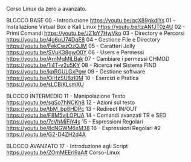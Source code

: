 Corso Linux da zero a avanzato.


BLOCCO BASE
00 - Introduzione https://youtu.be/qcX89gkdlYs
01 - Installazione Virtual Box e Kali Linux https://youtu.be/tzANfJT0z4U
02 - Primi Comandi https://youtu.be/JZ1oY7HwVko
03 - Directory e Percorsi https://youtu.be/4g6pU74DqE8
04 - Gestione File e Directory https://youtu.be/FekCwzOzQJM
05 - Caratteri Jolly https://youtu.be/SVuK38gwO0Y
06 - Users e Permessi https://youtu.be/ArnMqMlLBak
07 - Cambiare i permessi CHMOD https://youtu.be/1i4T-v2u5KY
08 - Ricerca nel Sistema FIND https://youtu.be/kpRGULGxPgw
09 - Gestione software https://youtu.be/OiHzSU8zI0M
10 - Esercizi e Pratica https://youtu.be/sLCBiKLsmXU

BLOCCO INTERMEDIO
11 - Manipolazione Testo https://youtu.be/sgSo7hNCKh8
12 - Azioni sul testo https://youtu.be/tbM_bp8HDPc
13 - Redirect IN/OUT https://youtu.be/F8M5vjLOPUA
14 - Comandi avanzati TR e SED https://youtu.be/7cVhMjFjY4s
15 - Espressioni Regolari https://youtu.be/8cNGWM6xM38
16 - Espressioni Regolari #2 https://youtu.be/G2-D4ZH2d4A

BLOCCO AVANZATO
17 - Introduzione agli Script https://youtu.be/ZOmMEEri9aA# Corso-Linux
